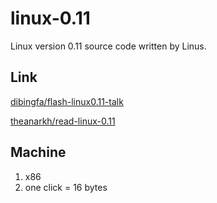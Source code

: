 # linux-0.11
Linux version 0.11 source code written by Linus.

## Link

[dibingfa/flash-linux0.11-talk](https://github.com/dibingfa/flash-linux0.11-talk)

[theanarkh/read-linux-0.11](https://github.com/theanarkh/read-linux-0.11)


## Machine

1. x86 
2. one click = 16 bytes